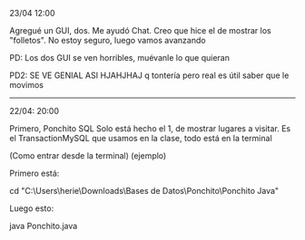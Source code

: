23/04 12:00

Agregué un GUI, dos. Me ayudó Chat. Creo que hice el de mostrar
los "folletos". No estoy seguro, luego vamos avanzando

PD: Los dos GUI se ven horribles, muévanle lo que quieran

PD2: SE VE GENIAL ASI HJAHJHAJ q tontería pero real es útil saber que le movimos

---

22/04: 20:00

Primero, Ponchito SQL
Solo está hecho el 1, de mostrar lugares a visitar.
Es el TransactionMySQL que usamos en la clase, todo está en la terminal

(Como entrar desde la terminal) (ejemplo)

Primero está:

cd "C:\Users\herie\Downloads\Bases de Datos\Ponchito\Ponchito Java"

Luego esto:

java Ponchito.java
